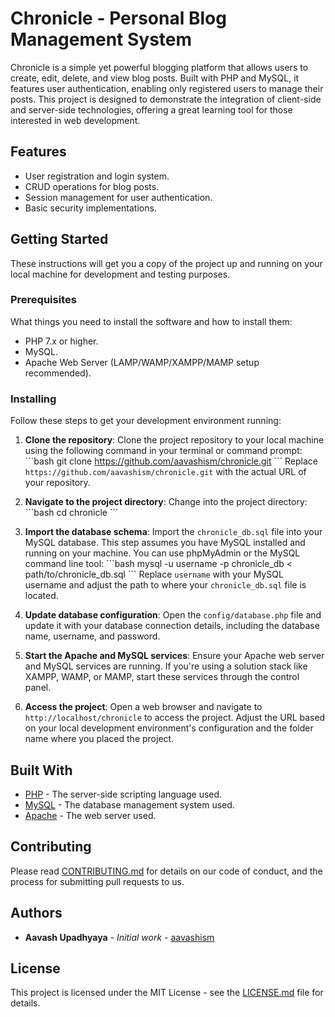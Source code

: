# Chronicle - Personal Blog Management System

Chronicle is a simple yet powerful blogging platform that allows users to create, edit, delete, and view blog posts. Built with PHP and MySQL, it features user authentication, enabling only registered users to manage their posts. This project is designed to demonstrate the integration of client-side and server-side technologies, offering a great learning tool for those interested in web development.

## Features

- User registration and login system.
- CRUD operations for blog posts.
- Session management for user authentication.
- Basic security implementations.

## Getting Started

These instructions will get you a copy of the project up and running on your local machine for development and testing purposes.

### Prerequisites

What things you need to install the software and how to install them:

- PHP 7.x or higher.
- MySQL.
- Apache Web Server (LAMP/WAMP/XAMPP/MAMP setup recommended).

### Installing

Follow these steps to get your development environment running:

1. **Clone the repository**:
   Clone the project repository to your local machine using the following command in your terminal or command prompt:
   \```bash
   git clone https://github.com/aavashism/chronicle.git
   \```
   Replace `https://github.com/aavashism/chronicle.git` with the actual URL of your repository.

2. **Navigate to the project directory**:
   Change into the project directory:
   \```bash
   cd chronicle
   \```

3. **Import the database schema**:
   Import the `chronicle_db.sql` file into your MySQL database. This step assumes you have MySQL installed and running on your machine. You can use phpMyAdmin or the MySQL command line tool:
   \```bash
   mysql -u username -p chronicle_db < path/to/chronicle_db.sql
   \```
   Replace `username` with your MySQL username and adjust the path to where your `chronicle_db.sql` file is located.

4. **Update database configuration**:
   Open the `config/database.php` file and update it with your database connection details, including the database name, username, and password.

5. **Start the Apache and MySQL services**:
   Ensure your Apache web server and MySQL services are running. If you're using a solution stack like XAMPP, WAMP, or MAMP, start these services through the control panel.

6. **Access the project**:
   Open a web browser and navigate to `http://localhost/chronicle` to access the project. Adjust the URL based on your local development environment's configuration and the folder name where you placed the project.

## Built With

- [PHP](https://www.php.net/) - The server-side scripting language used.
- [MySQL](https://www.mysql.com/) - The database management system used.
- [Apache](https://httpd.apache.org/) - The web server used.

## Contributing

Please read [CONTRIBUTING.md](#) for details on our code of conduct, and the process for submitting pull requests to us.

## Authors

- **Aavash Upadhyaya** - *Initial work* - [aavashism](https://github.com/aavashism)


## License

This project is licensed under the MIT License - see the [LICENSE.md](LICENSE.md) file for details.


